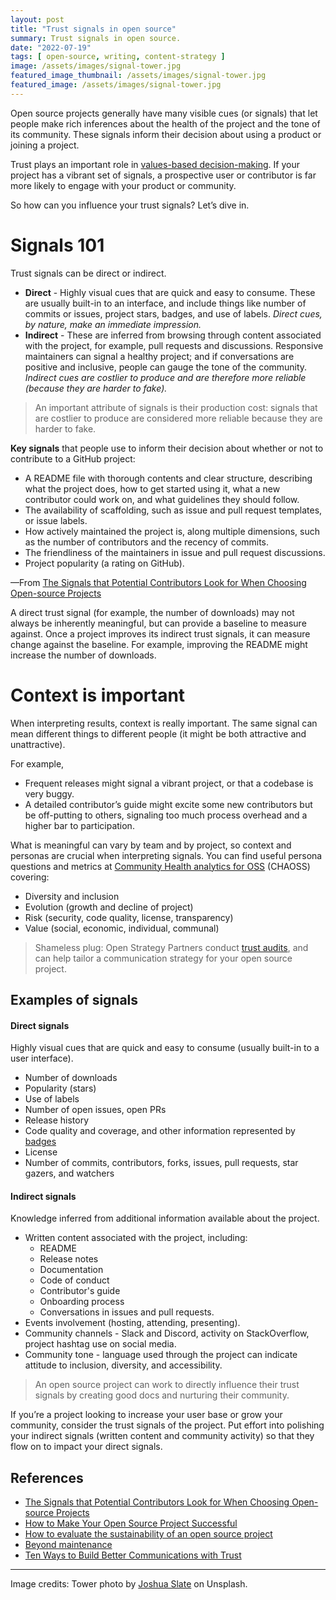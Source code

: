 ```yaml
---
layout: post
title: "Trust signals in open source"
summary: Trust signals in open source.
date: "2022-07-19"
tags: [ open-source, writing, content-strategy ]
image: /assets/images/signal-tower.jpg
featured_image_thumbnail: /assets/images/signal-tower.jpg
featured_image: /assets/images/signal-tower.jpg
---
```


Open source projects generally have many visible cues (or signals) that let people make rich inferences about the health of the project and the tone of its community. These signals inform their decision about using a product or joining a project. 

Trust plays an important role in [values-based decision-making](https://www.forbes.com/sites/forbescoachescouncil/2018/07/20/what-does-it-mean-to-make-values-based-decisions-12-entrepreneurs-weigh-in/). If your project has a vibrant set of signals, a prospective user or contributor is far more likely to engage with your product or community. 

So how can you influence your trust signals? Let’s dive in.


# Signals 101

Trust signals can be direct or indirect.

* **Direct** - Highly visual cues that are quick and easy to consume. These are usually built-in to an interface, and include things like number of commits or issues, project stars, badges, and use of labels.
_Direct cues, by nature, make an immediate impression._
* **Indirect** - These are inferred from browsing through content associated with the project, for example, pull requests and discussions. Responsive maintainers can  signal a healthy project; and if conversations are positive and inclusive, people can gauge the tone of the community.
_Indirect cues are costlier to produce and are therefore more reliable (because they are harder to fake)._

> An important attribute of signals is their production cost: signals that are costlier to produce are considered more reliable because they are harder to fake. 

**Key signals** that people use to inform their decision about whether or not to contribute to a GitHub project:

* A README file with thorough contents and clear structure, describing what the project does, how to get started using it, what a new contributor could work on, and what guidelines they should follow.
* The availability of scaffolding, such as issue and pull request templates, or issue labels.
* How actively maintained the project is, along multiple dimensions, such as the number of contributors and the recency of commits.
* The friendliness of the maintainers in issue and pull request discussions.
* Project popularity (a rating on GitHub).

—From [The Signals that Potential Contributors Look for When Choosing Open-source Projects](https://dl.acm.org/doi/pdf/10.1145/3359224)

A direct trust signal (for example, the number of downloads) may not always be inherently meaningful, but can provide a baseline to measure against. Once a project improves its indirect trust signals, it can measure change against the baseline. For example, improving the README might increase the number of downloads.


# Context is important

When interpreting results, context is really important. The same signal can mean different things to different people (it might be both attractive and unattractive). 

For example, 

* Frequent releases might signal a vibrant project, or that a codebase is very buggy.
* A detailed contributor’s guide might excite some new contributors but be off-putting to others, signaling too much process overhead and a higher bar to participation.

What is meaningful can vary by team and by project, so context and personas are crucial when interpreting signals. You can find useful persona questions and metrics at [Community Health analytics for OSS](https://chaoss.community/metrics/) (CHAOSS) covering:

* Diversity and inclusion
* Evolution (growth and decline of project)
* Risk (security, code quality, license, transparency)
* Value (social, economic, individual, communal)

> Shameless plug: Open Strategy Partners conduct [trust audits](https://openstrategypartners.com/services/strategize#:~:text=to%20learn%20more!-,Trust%20Signals%20Audit,-What%20are%20Trust), and can help tailor a communication strategy for your open source project.


## Examples of signals

#### Direct signals

Highly visual cues that are quick and easy to consume (usually built-in to a user interface).

* Number of downloads
* Popularity (stars)
* Use of labels
* Number of open issues, open PRs
* Release history
* Code quality and coverage, and other information represented by [badges](https://github.com/badges/shields)
* License
* Number of commits, contributors, forks, issues, pull requests, star gazers, and watchers

#### Indirect signals

Knowledge inferred from additional information available about the project. 

* Written content associated with the project, including:
    * README
    * Release notes
    * Documentation
    * Code of conduct
    * Contributor's guide
    * Onboarding process
    * Conversations in issues and pull requests.
* Events involvement (hosting, attending, presenting).
* Community channels - Slack and Discord, activity on StackOverflow, project hashtag use on social media.
* Community tone - language used through the project can indicate attitude to inclusion, diversity, and accessibility. 

> An open source project can work to directly influence their trust signals by creating good docs and nurturing their community.

If you’re a project looking to increase your user base or grow your community, consider the trust signals of the project. Put effort into polishing your indirect signals (written content and community activity) so that they flow on to impact your direct signals.


## References

* [The Signals that Potential Contributors Look for When Choosing Open-source Projects](https://dl.acm.org/doi/pdf/10.1145/3359224)
* [How to Make Your Open Source Project Successful](https://dmitripavlutin.com/how-to-make-your-open-source-project-successful/)
* [How to evaluate the sustainability of an open source project](https://opensource.com/life/14/1/evaluate-sustainability-open-source-project)
* [Beyond maintenance](https://increment.com/open-source/beyond-maintenance/) 
* [Ten Ways to Build Better Communications with Trust](https://openstrategypartners.com/ten-ways-to-build-better-communications-with-trust) 

---

Image credits: Tower photo by [Joshua Slate](https://unsplash.com/photos/q1bPJfULENA) on Unsplash.
